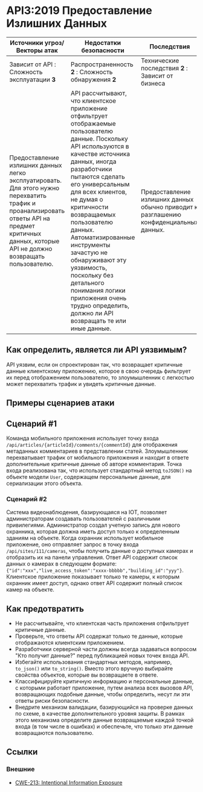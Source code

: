API3:2019 Предоставление Излишних Данных
=================================

| Источники угроз/Векторы атак | Недостатки безопасности | Последствия |
| - | - | - |
| Зависит от API : Сложность эксплуатации **3** | Распространенность **2** : Сложность обнаружения **2** | Технические последствия **2** : Зависит от бизнеса |
| Предоставление излишних данных легко эксплуатировать. Для этого нужно перехватить трафик и проанализировать ответы API на предмет критичных данных, которые API не должно возвращать пользователю. | API рассчитывают, что клиентское приложение отфильтрует отображаемые пользователю данные. Поскольку API используются в качестве источника данных, иногда разработчики пытаются сделать его универсальным для всех клиентов, не думая о критичности возвращаемых пользователю данных. Автоматизированные инструменты зачастую не обнаруживают эту уязвимость, поскольку без детального понимания логики приложения очень трудно определить, должно ли API возвращать те или иные данные. | Предоставление излишних данных обычно приводит к разглашению конфиденциальных данных. |

## Как определить, является ли API уязвимым?

API уязвим, если он спроектирован так, что возвращает критичные данные клиентскому приложению, которое в свою очередь фильтрует их перед отображением пользователю, то злоумышленник с легкостью может перехватить трафик и увидеть критичные данные.

## Примеры сценариев атаки

## Сценарий #1

Команда мобильного приложения использует точку входа `/api/articles/{articleId}/comments/{commentId}` для отображения метаданных комментариев в представлении статей. Злоумышленник перехватывает трафик от мобильного приложения и находит в ответе дополнительные критичные данные об авторе комментария. Точка входа реализована так, что использует стандартный метод `toJSON()` на объекте модели `User`, содержащем персональные данные, для сериализации этого объекта.


### Сценарий #2

Система видеонаблюдения, базирующаяся на IOT, позволяет администраторам создавать пользователей с различными привилегиями. Администратор создал учетную запись для нового охранника, которая должна иметь доступ только к определенным зданиям на объекте. Когда охранник использует мобильное приложение, оно отправляет запрос в точку входа `/api/sites/111/cameras`, чтобы получить данные о доступных камерах и отобразить их на панели управления. Ответ API содержит список данных о камерах в следующем формате: `{"id":"xxx","live_access_token":"xxxx-bbbbb","building_id":"yyy"}`. Клиентское приложение показывает только те камеры, к которым охранник имеет доступ, однако ответ API содержит полный список камер на объекте.

## Как предотвратить

* Не рассчитывайте, что клиентская часть приложения отфильтрует критичные данные.
* Проверьте, что ответы API содержат только те данные, которые отображаются клиентским приложением.
* Разработчики серверной части должны всегда задаваться вопросом "Кто получит данные?" перед публикацией новых точек входа API.
* Избегайте использования стандартных методов, например, `to_json()` или `to_string()`. Вместо этого вручную выбирайте свойства объектов, которые вы возвращаете в ответе.
* Классифицируйте критичную информацию и персональные данные, с которыми работает приложение, путем анализа всех вызовов API, возвращающих подобные данные, чтобы определить, несут ли эти ответы риски безопасности.
* Внедрите механизм валидации, базирующийся на проверке данных по схеме, в качестве дополнительного уровня защиты. В рамках этого механизма определите данные возвращаемые каждой точкой входа (в том числе в ошибках) и обеспечьте, что только эти данные возвращаются пользователю.

## Ссылки

### Внешние

* [CWE-213: Intentional Information Exposure][1]

[1]: https://cwe.mitre.org/data/definitions/213.html

